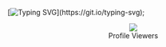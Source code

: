 [![Typing SVG](https://readme-typing-svg.herokuapp.com?font=Rockstar-ExtraBold&color=00F500&lines=Hi!!+I+am+Raveesha+Shaminda.)](https://git.io/typing-svg);

<div align="center"><img src="https://profile-counter.glitch.me/Raveesha-Shaminda/count.svg" /><br>Profile Viewers</div>
